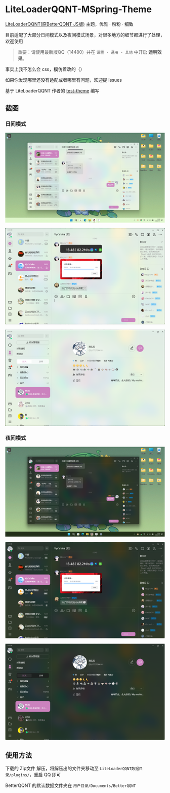 # LiteLoaderQQNT-MSpring-Theme

[LiteLoaderQQNT(原BetterQQNT JS版)](https://github.com/mo-jinran/BetterQQNT) 主题，优雅 · 粉粉 · 细致

目前适配了大部分日间模式以及夜间模式场景，对很多地方的细节都进行了处理，欢迎使用

> 重要：请使用最新版QQ（14480）并在 `设置 - 通用 - 其他` 中开启 **透明效果**。

事实上我不怎么会 css，模仿着改的（）

如果你发现哪里还没有适配或者哪里有问题，欢迎提 Issues

基于 LiteLoaderQQNT 作者的 [test-theme](https://github.com/mo-jinran/BetterQQNT-test-theme) 编写

## 截图

### 日间模式

![总览 置顶&选中聊天展示](./screenshots/1.png)

![非置顶](./screenshots/3.png)

![联系人](./screenshots/5.png)

### 夜间模式

![总览 置顶&选中聊天展示](./screenshots/2.png)

![非置顶](./screenshots/4.png)

![联系人](./screenshots/6.png)

## 使用方法

下载的 Zip文件 解压，将解压出的文件夹移动至 `LiteLoaderQQNT数据目录/plugins/`，重启 QQ 即可

BetterQQNT 的默认数据文件夹在 `用户目录/Documents/BetterQQNT`